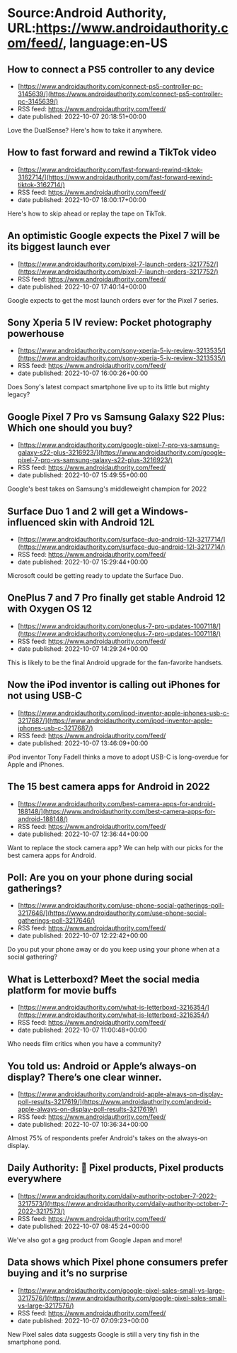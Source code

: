 # Source:Android Authority, URL:https://www.androidauthority.com/feed/, language:en-US

## How to connect a PS5 controller to any device
 - [https://www.androidauthority.com/connect-ps5-controller-pc-3145639/](https://www.androidauthority.com/connect-ps5-controller-pc-3145639/)
 - RSS feed: https://www.androidauthority.com/feed/
 - date published: 2022-10-07 20:18:51+00:00

Love the DualSense? Here's how to take it anywhere.

## How to fast forward and rewind a TikTok video
 - [https://www.androidauthority.com/fast-forward-rewind-tiktok-3162714/](https://www.androidauthority.com/fast-forward-rewind-tiktok-3162714/)
 - RSS feed: https://www.androidauthority.com/feed/
 - date published: 2022-10-07 18:00:17+00:00

Here's how to skip ahead or replay the tape on TikTok.

## An optimistic Google expects the Pixel 7 will be its biggest launch ever
 - [https://www.androidauthority.com/pixel-7-launch-orders-3217752/](https://www.androidauthority.com/pixel-7-launch-orders-3217752/)
 - RSS feed: https://www.androidauthority.com/feed/
 - date published: 2022-10-07 17:40:14+00:00

Google expects to get the most launch orders ever for the Pixel 7 series.

## Sony Xperia 5 IV review: Pocket photography powerhouse
 - [https://www.androidauthority.com/sony-xperia-5-iv-review-3213535/](https://www.androidauthority.com/sony-xperia-5-iv-review-3213535/)
 - RSS feed: https://www.androidauthority.com/feed/
 - date published: 2022-10-07 16:00:26+00:00

Does Sony's latest compact smartphone live up to its little but mighty legacy?

## Google Pixel 7 Pro vs Samsung Galaxy S22 Plus: Which one should you buy?
 - [https://www.androidauthority.com/google-pixel-7-pro-vs-samsung-galaxy-s22-plus-3216923/](https://www.androidauthority.com/google-pixel-7-pro-vs-samsung-galaxy-s22-plus-3216923/)
 - RSS feed: https://www.androidauthority.com/feed/
 - date published: 2022-10-07 15:49:55+00:00

Google's best takes on Samsung's middleweight champion for 2022

## Surface Duo 1 and 2 will get a Windows-influenced skin with Android 12L
 - [https://www.androidauthority.com/surface-duo-android-12l-3217714/](https://www.androidauthority.com/surface-duo-android-12l-3217714/)
 - RSS feed: https://www.androidauthority.com/feed/
 - date published: 2022-10-07 15:29:44+00:00

Microsoft could be getting ready to update the Surface Duo.

## OnePlus 7 and 7 Pro finally get stable Android 12 with Oxygen OS 12
 - [https://www.androidauthority.com/oneplus-7-pro-updates-1007118/](https://www.androidauthority.com/oneplus-7-pro-updates-1007118/)
 - RSS feed: https://www.androidauthority.com/feed/
 - date published: 2022-10-07 14:29:24+00:00

This is likely to be the final Android upgrade for the fan-favorite handsets.

## Now the iPod inventor is calling out iPhones for not using USB-C
 - [https://www.androidauthority.com/ipod-inventor-apple-iphones-usb-c-3217687/](https://www.androidauthority.com/ipod-inventor-apple-iphones-usb-c-3217687/)
 - RSS feed: https://www.androidauthority.com/feed/
 - date published: 2022-10-07 13:46:09+00:00

iPod inventor Tony Fadell thinks a move to adopt USB-C is long-overdue for Apple and iPhones.

## The 15 best camera apps for Android in 2022
 - [https://www.androidauthority.com/best-camera-apps-for-android-188148/](https://www.androidauthority.com/best-camera-apps-for-android-188148/)
 - RSS feed: https://www.androidauthority.com/feed/
 - date published: 2022-10-07 12:36:44+00:00

Want to replace the stock camera app? We can help with our picks for the best camera apps for Android.

## Poll: Are you on your phone during social gatherings?
 - [https://www.androidauthority.com/use-phone-social-gatherings-poll-3217646/](https://www.androidauthority.com/use-phone-social-gatherings-poll-3217646/)
 - RSS feed: https://www.androidauthority.com/feed/
 - date published: 2022-10-07 12:22:42+00:00

Do you put your phone away or do you keep using your phone when at a social gathering?

## What is Letterboxd? Meet the social media platform for movie buffs
 - [https://www.androidauthority.com/what-is-letterboxd-3216354/](https://www.androidauthority.com/what-is-letterboxd-3216354/)
 - RSS feed: https://www.androidauthority.com/feed/
 - date published: 2022-10-07 11:00:48+00:00

Who needs film critics when you have a community?

## You told us: Android or Apple’s always-on display? There’s one clear winner.
 - [https://www.androidauthority.com/android-apple-always-on-display-poll-results-3217619/](https://www.androidauthority.com/android-apple-always-on-display-poll-results-3217619/)
 - RSS feed: https://www.androidauthority.com/feed/
 - date published: 2022-10-07 10:36:34+00:00

Almost 75% of respondents prefer Android's takes on the always-on display.

## Daily Authority: 📱 Pixel products, Pixel products everywhere
 - [https://www.androidauthority.com/daily-authority-october-7-2022-3217573/](https://www.androidauthority.com/daily-authority-october-7-2022-3217573/)
 - RSS feed: https://www.androidauthority.com/feed/
 - date published: 2022-10-07 08:45:24+00:00

We've also got a gag product from Google Japan and more!

## Data shows which Pixel phone consumers prefer buying and it’s no surprise
 - [https://www.androidauthority.com/google-pixel-sales-small-vs-large-3217576/](https://www.androidauthority.com/google-pixel-sales-small-vs-large-3217576/)
 - RSS feed: https://www.androidauthority.com/feed/
 - date published: 2022-10-07 07:09:23+00:00

New Pixel sales data suggests Google is still a very tiny fish in the smartphone pond.

